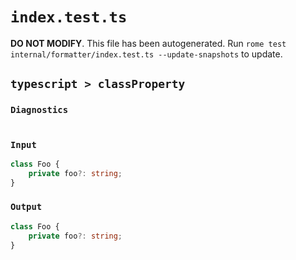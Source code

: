 # `index.test.ts`

**DO NOT MODIFY**. This file has been autogenerated. Run `rome test internal/formatter/index.test.ts --update-snapshots` to update.

## `typescript > classProperty`

### `Diagnostics`

```

```

### `Input`

```ts
class Foo {
	private foo?: string;
}

```

### `Output`

```ts
class Foo {
	private foo?: string;
}

```
